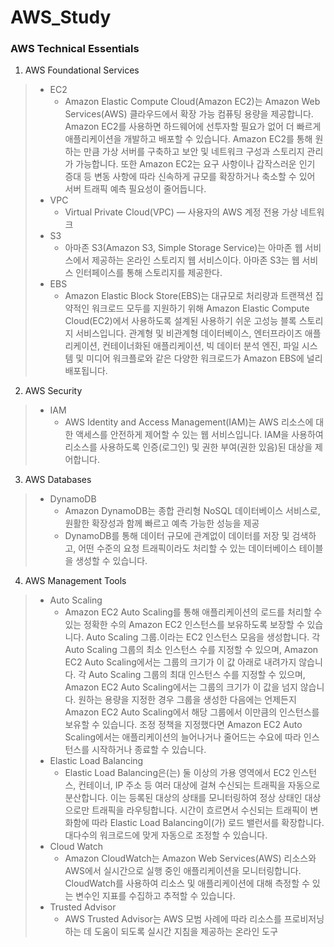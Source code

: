 # AWS_Study

### AWS Technical Essentials
1. AWS Foundational Services

> * EC2
>   + Amazon Elastic Compute Cloud(Amazon EC2)는 Amazon Web Services(AWS) 클라우드에서 확장 가능 컴퓨팅 용량을 제공합니다. Amazon EC2를 사용하면 하드웨어에 선투자할 필요가 없어 더 빠르게 애플리케이션을 개발하고 배포할 수 있습니다. Amazon EC2를 통해 원하는 만큼 가상 서버를 구축하고 보안 및 네트워크 구성과 스토리지 관리가 가능합니다. 또한 Amazon EC2는 요구 사항이나 갑작스러운 인기 증대 등 변동 사항에 따라 신속하게 규모를 확장하거나 축소할 수 있어 서버 트래픽 예측 필요성이 줄어듭니다.
> * VPC
>    + Virtual Private Cloud(VPC) — 사용자의 AWS 계정 전용 가상 네트워크
> * S3
>    + 아마존 S3(Amazon S3, Simple Storage Service)는 아마존 웹 서비스에서 제공하는 온라인 스토리지 웹 서비스이다. 아마존 S3는 웹 서비스 인터페이스를 통해 스토리지를 제공한다.
> * EBS
>    + Amazon Elastic Block Store(EBS)는 대규모로 처리량과 트랜잭션 집약적인 워크로드 모두를 지원하기 위해 Amazon Elastic Compute Cloud(EC2)에서 사용하도록 설계된 사용하기 쉬운 고성능 블록 스토리지 서비스입니다. 관계형 및 비관계형 데이터베이스, 엔터프라이즈 애플리케이션, 컨테이너화된 애플리케이션, 빅 데이터 분석 엔진, 파일 시스템 및 미디어 워크플로와 같은 다양한 워크로드가 Amazon EBS에 널리 배포됩니다.
>    

2. AWS Security

> * IAM
>    + AWS Identity and Access Management(IAM)는 AWS 리소스에 대한 액세스를 안전하게 제어할 수 있는 웹 서비스입니다. IAM을 사용하여 리소스를 사용하도록 인증(로그인) 및 권한 부여(권한 있음)된 대상을 제어합니다.
>    

3. AWS Databases

> * DynamoDB
>    + Amazon DynamoDB는 종합 관리형 NoSQL 데이터베이스 서비스로, 원활한 확장성과 함께 빠르고 예측 가능한 성능을 제공
>    + DynamoDB를 통해 데이터 규모에 관계없이 데이터를 저장 및 검색하고, 어떤 수준의 요청 트래픽이라도 처리할 수 있는 데이터베이스 테이블을 생성할 수 있습니다.
>    

4. AWS Management Tools

> * Auto Scaling
>    + Amazon EC2 Auto Scaling를 통해 애플리케이션의 로드를 처리할 수 있는 정확한 수의 Amazon EC2 인스턴스를 보유하도록 보장할 수 있습니다. Auto Scaling 그룹.이라는 EC2 인스턴스 모음을 생성합니다. 각 Auto Scaling 그룹의 최소 인스턴스 수를 지정할 수 있으며, Amazon EC2 Auto Scaling에서는 그룹의 크기가 이 값 아래로 내려가지 않습니다. 각 Auto Scaling 그룹의 최대 인스턴스 수를 지정할 수 있으며, Amazon EC2 Auto Scaling에서는 그룹의 크기가 이 값을 넘지 않습니다. 원하는 용량을 지정한 경우 그룹을 생성한 다음에는 언제든지 Amazon EC2 Auto Scaling에서 해당 그룹에서 이만큼의 인스턴스를 보유할 수 있습니다. 조정 정책을 지정했다면 Amazon EC2 Auto Scaling에서는 애플리케이션의 늘어나거나 줄어드는 수요에 따라 인스턴스를 시작하거나 종료할 수 있습니다.
> * Elastic Load Balancing
>    + Elastic Load Balancing은(는) 둘 이상의 가용 영역에서 EC2 인스턴스, 컨테이너, IP 주소 등 여러 대상에 걸쳐 수신되는 트래픽을 자동으로 분산합니다. 이는 등록된 대상의 상태를 모니터링하여 정상 상태인 대상으로만 트래픽을 라우팅합니다. 시간이 흐르면서 수신되는 트래픽이 변화함에 따라 Elastic Load Balancing이(가) 로드 밸런서를 확장합니다. 대다수의 워크로드에 맞게 자동으로 조정할 수 있습니다.
> * Cloud Watch
>    + Amazon CloudWatch는 Amazon Web Services(AWS) 리소스와 AWS에서 실시간으로 실행 중인 애플리케이션을 모니터링합니다. CloudWatch를 사용하여 리소스 및 애플리케이션에 대해 측정할 수 있는 변수인 지표를 수집하고 추적할 수 있습니다.
> * Trusted Advisor
>    + AWS Trusted Advisor는 AWS 모범 사례에 따라 리소스를 프로비저닝하는 데 도움이 되도록 실시간 지침을 제공하는 온라인 도구
